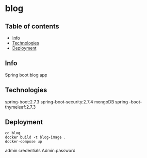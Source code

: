 # blog
## Table of contents
* [Info](#info)
* [Technologies](#technologies)
* [Deployment](#deployment)
## Info
Spring boot blog app
## Technologies
spring-boot:2.7.3
spring-boot-security:2.7.4
mongoDB
spring -boot-thymeleaf:2.7.3
## Deployment
```
cd blog
docker build -t blog-image .
docker-compose up
```

admin credentials  Admin:password
